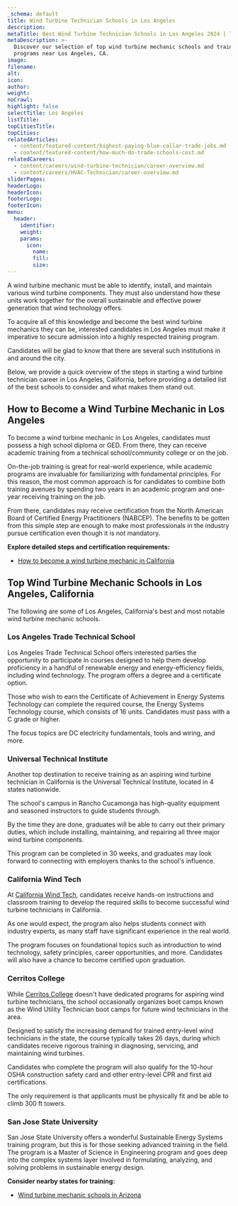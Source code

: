 ```yaml
---
_schema: default
title: Wind Turbine Technician Schools in Los Angeles
description:
metaTitle: Best Wind Turbine Technician Schools in Los Angeles 2024 | TTS
metaDescription: >-
  Discover our selection of top wind turbine mechanic schools and training
  programs near Los Angeles, CA.
image:
filename:
alt:
icon:
author:
weight:
noCrawl:
highlight: false
selectTitle: Los Angeles
listTitle:
topCitiesTitle:
topCities:
relatedArticles:
  - content/featured-content/highest-paying-blue-collar-trade-jobs.md
  - content/featured-content/how-much-do-trade-schools-cost.md
relatedCareers:
  - content/careers/wind-turbine-technician/career-overview.md
  - content/careers/HVAC-Technician/career-overview.md
sliderPages:
headerLogo:
headerIcon:
footerLogo:
footerIcon:
menu:
  header:
    identifier:
    weight:
    params:
      icon:
        name:
        fill:
        size:
---
```

A wind turbine mechanic must be able to identify, install, and maintain various wind turbine components. They must also understand how these units work together for the overall sustainable and effective power generation that wind technology offers.

To acquire all of this knowledge and become the best wind turbine mechanics they can be, interested candidates in Los Angeles must make it imperative to secure admission into a highly respected training program.

Candidates will be glad to know that there are several such institutions in and around the city.

Below, we provide a quick overview of the steps in starting a wind turbine technician career in Los Angeles, California, before providing a detailed list of the best schools to consider and what makes them stand out.

## **How to Become a Wind Turbine Mechanic in Los Angeles**

To become a wind turbine mechanic in Los Angeles, candidates must possess a high school diploma or GED. From there, they can receive academic training from a technical school/community college or on the job.

On-the-job training is great for real-world experience, while academic programs are invaluable for familiarizing with fundamental principles. For this reason, the most common approach is for candidates to combine both training avenues by spending two years in an academic program and one-year receiving training on the job.

From there, candidates may receive certification from the North American Board of Certified Energy Practitioners (NABCEP). The benefits to be gotten from this simple step are enough to make most professionals in the industry pursue certification even though it is not mandatory.

**Explore detailed steps and certification requirements:**

* [How to become a wind turbine mechanic in California](https://toptradeschools.com/near-you/wind-turbine-technician/california/)

## **Top Wind Turbine Mechanic Schools in Los Angeles, California**

The following are some of Los Angeles, California's best and most notable wind turbine mechanic schools.

### **Los Angeles Trade Technical School**

Los Angeles Trade Technical School offers interested parties the opportunity to participate in courses designed to help them develop proficiency in a handful of renewable energy and energy-efficiency fields, including wind technology. The program offers a degree and a certificate option.

Those who wish to earn the Certificate of Achievement in Energy Systems Technology can complete the required course, the Energy Systems Technology course, which consists of 16 units. Candidates must pass with a C grade or higher.

The focus topics are DC electricity fundamentals, tools and wiring, and more.

### Universal Technical Institute

Another top destination to receive training as an aspiring wind turbine technician in California is the Universal Technical Institute, located in 4 states nationwide.

The school's campus in Rancho Cucamonga has high-quality equipment and seasoned instructors to guide students through.

By the time they are done, graduates will be able to carry out their primary duties, which include installing, maintaining, and repairing all three major wind turbine components.

This program can be completed in 30 weeks, and graduates may look forward to connecting with employers thanks to the school's influence.

### California Wind Tech

At [California Wind Tech](http://www.californiawindtech.com/), candidates receive hands-on instructions and classroom training to develop the required skills to become successful wind turbine technicians in California.

As one would expect, the program also helps students connect with industry experts, as many staff have significant experience in the real world.

The program focuses on foundational topics such as introduction to wind technology, safety principles, career opportunities, and more. Candidates will also have a chance to become certified upon graduation.

### Cerritos College

While [Cerritos College](https://www.cerritos.edu/auto/training/windtech.htm) doesn't have dedicated programs for aspiring wind turbine technicians, the school occasionally organizes boot camps known as the Wind Utility Technician boot camps for future wind technicians in the area.

Designed to satisfy the increasing demand for trained entry-level wind technicians in the state, the course typically takes 26 days, during which candidates receive rigorous training in diagnosing, servicing, and maintaining wind turbines.

Candidates who complete the program will also qualify for the 10-hour OSHA construction safety card and other entry-level CPR and first aid certifications.

The only requirement is that applicants must be physically fit and be able to climb 300 ft towers.

### San Jose State University

San Jose State University offers a wonderful Sustainable Energy Systems training program, but this is for those seeking advanced training in the field. The program is a Master of Science in Engineering program and goes deep into the complex systems layer involved in formulating, analyzing, and solving problems in sustainable energy design.

**Consider nearby states for training:**

* [Wind turbine mechanic schools in Arizona](https://toptradeschools.com/near-you/wind-turbine-technician/california/)